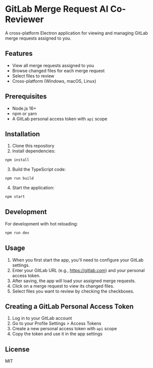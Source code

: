 # GitLab Merge Request AI Co-Reviewer

A cross-platform Electron application for viewing and managing GitLab merge requests assigned to you.

## Features

- View all merge requests assigned to you
- Browse changed files for each merge request
- Select files to review
- Cross-platform (Windows, macOS, Linux)

## Prerequisites

- Node.js 16+
- npm or yarn
- A GitLab personal access token with `api` scope

## Installation

1. Clone this repository
2. Install dependencies:

```bash
npm install
```

3. Build the TypeScript code:

```bash
npm run build
```

4. Start the application:

```bash
npm start
```

## Development

For development with hot reloading:

```bash
npm run dev
```

## Usage

1. When you first start the app, you'll need to configure your GitLab settings.
2. Enter your GitLab URL (e.g., https://gitlab.com) and your personal access token.
3. After saving, the app will load your assigned merge requests.
4. Click on a merge request to view its changed files.
5. Select files you want to review by checking the checkboxes.

## Creating a GitLab Personal Access Token

1. Log in to your GitLab account
2. Go to your Profile Settings > Access Tokens
3. Create a new personal access token with `api` scope
4. Copy the token and use it in the app settings

## License

MIT